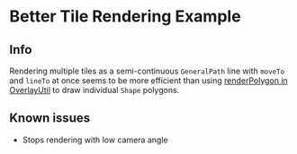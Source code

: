 # Better Tile Rendering Example

## Info
Rendering multiple tiles as a semi-continuous `GeneralPath` line with `moveTo` and `lineTo` at once seems to be more efficient than using [renderPolygon in OverlayUtil](https://github.com/runelite/runelite/blob/master/runelite-client/src/main/java/net/runelite/client/ui/overlay/OverlayUtil.java#L61) to draw individual `Shape` polygons.

## Known issues
- Stops rendering with low camera angle
